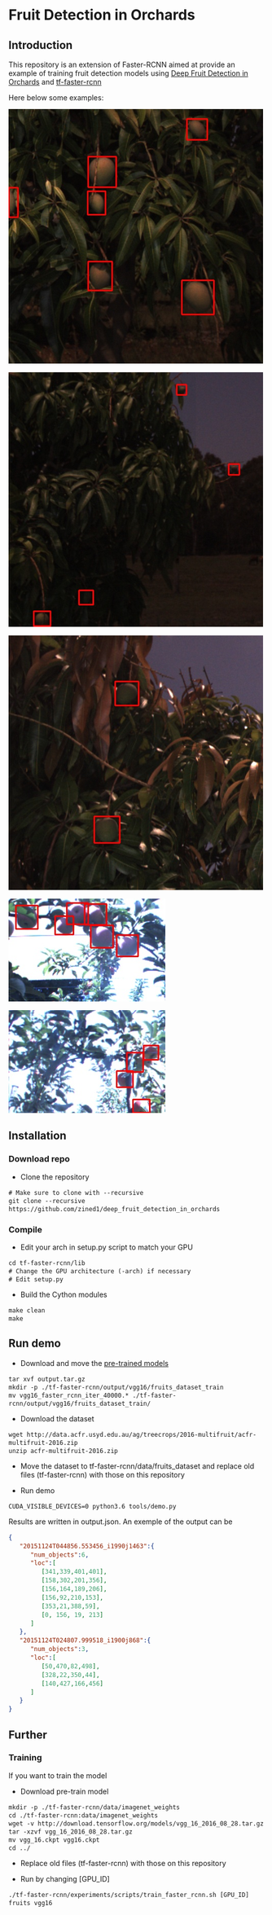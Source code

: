 
# Fruit Detection in Orchards
  

## Introduction

This repository is an extension of Faster-RCNN aimed at provide an example of training fruit detection models using [Deep Fruit Detection in Orchards](https://arxiv.org/abs/1610.03677) and [tf-faster-rcnn](https://github.com/endernewton/tf-faster-rcnn)

Here below some examples:

![Example Mango 1](https://github.com/zined1/fruit_detection_in_orchards/raw/master/res/20151124T044856.553456_i1990j1463.jpg)

![Example Mango 2](https://github.com/zined1/fruit_detection_in_orchards/raw/master/res/20151124T024807.999518_i1900j868.jpg)

![Example Mango 3](https://github.com/zined1/fruit_detection_in_orchards/raw/master/res/20151124T030416.224953_i1454j433.jpg)

![Example Apple 1](https://github.com/zined1/fruit_detection_in_orchards/raw/master/res/20130320T004803.045018.Cam6_32.jpg)

![Example Apple 2](https://github.com/zined1/fruit_detection_in_orchards/raw/master/res/20130320T004556.375774.Cam6_31.jpg)

## Installation
### Download repo

+ Clone the repository

```Shell
# Make sure to clone with --recursive
git clone --recursive https://github.com/zined1/deep_fruit_detection_in_orchards
```
### Compile

+ Edit your arch in setup.py script to match your GPU

```Shell
cd tf-faster-rcnn/lib
# Change the GPU architecture (-arch) if necessary
# Edit setup.py
```
+ Build the Cython modules
```Shell
make clean
make
```
## Run demo

  + Download and move the [pre-trained models](https://drive.google.com/open?id=1AvTDnrz1GKgo4MejeXWvpyx2kx45R4yR)
```Shell
tar xvf output.tar.gz
mkdir -p ./tf-faster-rcnn/output/vgg16/fruits_dataset_train
mv vgg16_faster_rcnn_iter_40000.* ./tf-faster-rcnn/output/vgg16/fruits_dataset_train/
```
  + Download the dataset
```Shell
wget http://data.acfr.usyd.edu.au/ag/treecrops/2016-multifruit/acfr-multifruit-2016.zip
unzip acfr-multifruit-2016.zip
```
+ Move the dataset to tf-faster-rcnn/data/fruits_dataset and replace old files (tf-faster-rcnn) with those on this repository

+ Run demo
```Shell
CUDA_VISIBLE_DEVICES=0 python3.6 tools/demo.py
```
Results are written in output.json. An exemple of the output can be

```json
{  
   "20151124T044856.553456_i1990j1463":{  
      "num_objects":6,
      "loc":[  
         [341,339,401,401],
         [158,302,201,356],
         [156,164,189,206],
         [156,92,210,153],  
         [353,21,388,59],  
         [0, 156, 19, 213]
      ]
   },
   "20151124T024807.999518_i1900j868":{  
      "num_objects":3,
      "loc":[  
         [50,470,82,498],
         [328,22,350,44],
         [140,427,166,456]
      ]
   }
}
```

## Further

### Training

If you want to train the model
+ Download pre-train model

 ```Shell
mkdir -p ./tf-faster-rcnn/data/imagenet_weights
cd ./tf-faster-rcnn:data/imagenet_weights
wget -v http://download.tensorflow.org/models/vgg_16_2016_08_28.tar.gz
tar -xzvf vgg_16_2016_08_28.tar.gz
mv vgg_16.ckpt vgg16.ckpt
cd ../
```
  
 + Replace old files (tf-faster-rcnn) with those on this repository
 
+ Run by changing [GPU_ID]
 
```Shell
./tf-faster-rcnn/experiments/scripts/train_faster_rcnn.sh [GPU_ID] fruits vgg16
```
